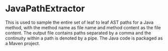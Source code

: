 # JavaPathExtractor
This is used to sample the entire set of leaf to leaf AST paths for a Java method,
with the method name as file name and method content as the file content. The
output file contains paths separated by a comma and the continuity within a path
is denoted by a pipe.
The Java code is packaged as a Maven project.
